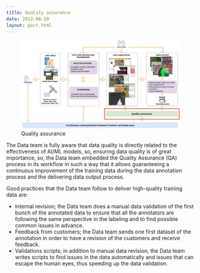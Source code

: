 ```yaml
---
title: Quality assurance
date: 2012-08-20
layout: post.html
---
```


<figure class="align-center">
 <img src="/assets/images/workflow_quality_assurance.jpg"/>
 <figcaption>Quality assurance</figcaption>
</figure>
 
The Data team is fully aware that data quality is directly related to the effectiveness of AI/ML models, so, ensuring data quality is of great importance, so, the Data team embedded the Quality Assurance (QA) process in its workflow in such a way that it allows guaranteeing a continuous improvement of the training data during the data annotation process and the delivering data output process.

Good practices that the Data team follow to deliver high-quality training data are:

- Internal revision; the Data team does a manual data validation of the first bunch of the annotated data to ensure that all the annotators are following the same perspective in the labeling and to find possible common issues in advance.
- Feedback from customers; the Data team sends one first dataset of the annotation in order to have a revision of the customers and receive feedback.
- Validations scripts; in addition to manual data revision, the Data team writes scripts to find issues in the data automatically and issues that can escape the human eyes, thus speeding up the data validation.
